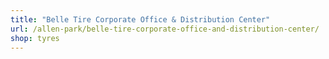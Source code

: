 ```yaml
---
title: "Belle Tire Corporate Office & Distribution Center"
url: /allen-park/belle-tire-corporate-office-and-distribution-center/
shop: tyres
---
```

